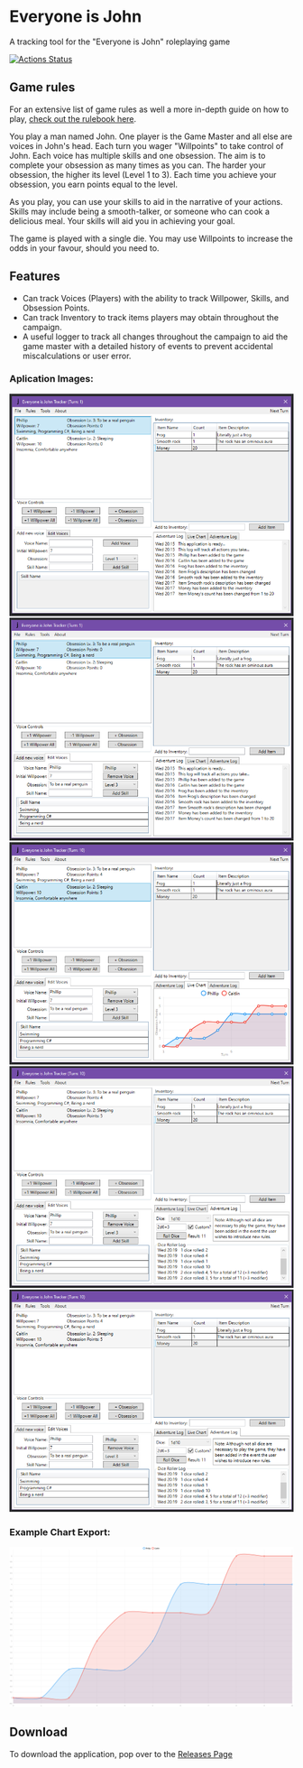 # Everyone is John
 A tracking tool for the "Everyone is John" roleplaying game

[![Actions Status](https://github.com/TimeTravelPenguin/Everyone-is-John-Tracker/workflows/Build/badge.svg)](https://github.com/TimeTravelPenguin/Everyone-is-John-Tracker/actions)

## Game rules
For an extensive list of game rules as well a more in-depth guide on how to play, [check out the rulebook here](https://imgur.com/a/l51P3).

You play a man named John. One player is the Game Master and all else are voices in John's head.
Each turn you wager "Willpoints" to take control of John. Each voice has multiple skills and one obsession.
The aim is to complete your obsession as many times as you can. The harder your obsession, the higher its level (Level 1 to 3).
Each time you achieve your obsession, you earn points equal to the level.

As you play, you can use your skills to aid in the narrative of your actions. Skills may include being a smooth-talker, or someone who can cook a delicious meal. Your skills will aid you in achieving your goal.

The game is played with a single die. You may use Willpoints to increase the odds in your favour, should you need to.

## Features
- Can track Voices (Players) with the ability to track Willpower, Skills, and Obsession Points.
- Can track Inventory to track items players may obtain throughout the campaign.
- A useful logger to track all changes throughout the campaign to aid the game master with a detailed history of events to prevent accidental miscalculations or user error.

### Aplication Images:
![image of the application with logger](/ReadmeImages/image01.png)
![image of the application editing section](/ReadmeImages/image02.png)
![image of the application with graph](/ReadmeImages/image03.png)
![image of the application dice roller](/ReadmeImages/image04.png)
![image of the application dice roller](/ReadmeImages/image04.png)

### Example Chart Export:
![example chart export](/ReadmeImages/ExampleChartOutput.png)

## Download
To download the application, pop over to the [Releases Page](https://github.com/TimeTravelPenguin/Everyone-is-John-Tracker/releases)
